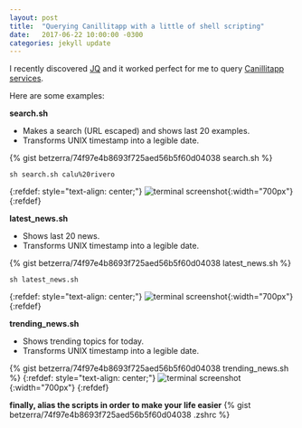 ```yaml
---
layout: post
title:  "Querying Canillitapp with a little of shell scripting"
date:   2017-06-22 10:00:00 -0300
categories: jekyll update
---
```


I recently discovered [JQ](https://github.com/stedolan/jq) and it worked perfect for me to query [Canillitapp services](https://github.com/Canillitapp/headlines-api).

Here are some examples:

**search.sh**

- Makes a search (URL escaped) and shows last 20 examples. 
- Transforms UNIX timestamp into a legible date.

{% gist betzerra/74f97e4b8693f725aed56b5f60d04038 search.sh %}

`sh search.sh calu%20rivero`

{:refdef: style="text-align: center;"}
![terminal screenshot]({{site.url}}/assets/canillitapp_terminal_001.png){:width="700px"}
{:refdef}

**latest_news.sh**

- Shows last 20 news.
- Transforms UNIX timestamp into a legible date.

{% gist betzerra/74f97e4b8693f725aed56b5f60d04038 latest_news.sh %}

`sh latest_news.sh`

{:refdef: style="text-align: center;"}
![terminal screenshot]({{site.url}}/assets/canillitapp_terminal_002.png){:width="700px"}
{:refdef}

**trending_news.sh**

- Shows trending topics for today.
- Transforms UNIX timestamp into a legible date.

{% gist betzerra/74f97e4b8693f725aed56b5f60d04038 trending_news.sh %}
{:refdef: style="text-align: center;"}
![terminal screenshot]({{site.url}}/assets/canillitapp_terminal_003.png){:width="700px"}
{:refdef}

**finally, alias the scripts in order to make your life easier**
{% gist betzerra/74f97e4b8693f725aed56b5f60d04038 .zshrc %}
